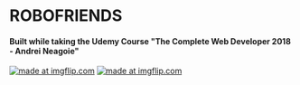 # ROBOFRIENDS
#### Built while taking the Udemy Course "The Complete Web Developer 2018 - Andrei Neagoie"

<a href="https://imgflip.com/gif/29t4dg"><img src="https://i.imgflip.com/29t4dg.gif" title="made at imgflip.com"/></a>
<a href="https://imgflip.com/gif/29t4gx"><img src="https://i.imgflip.com/29t4gx.gif" title="made at imgflip.com"/></a>
